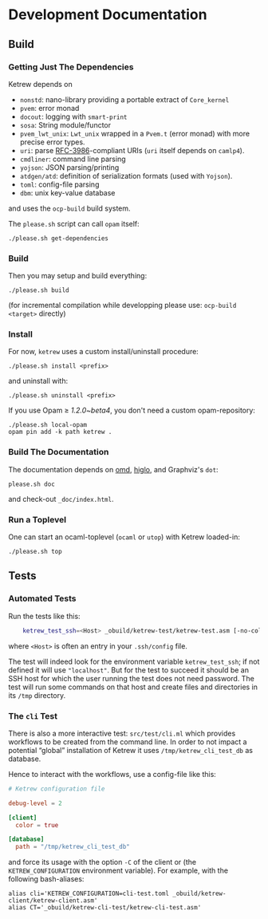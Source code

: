 
Development Documentation
=========================

Build
-----

### Getting Just The Dependencies

Ketrew depends on

- `nonstd`: nano-library providing a portable extract of `Core_kernel`
- `pvem`: error monad
- `docout`: logging with `smart-print`
- `sosa`:  String module/functor
- `pvem_lwt_unix`: `Lwt_unix` wrapped in a `Pvem.t` (error monad) with more
precise error types.
- `uri`:
parse [RFC-3986](http://www.ietf.org/rfc/rfc3986.txt)-compliant URIs
(`uri` itself depends on `camlp4`).
- `cmdliner`: command line parsing
- `yojson`: JSON parsing/printing
- `atdgen/atd`: definition of serialization formats (used with `Yojson`).
- `toml`: config-file parsing
- `dbm`: unix key-value database

and uses the `ocp-build` build system.

The `please.sh` script can call `opam` itself:

    ./please.sh get-dependencies

### Build

Then you may setup and build everything:

    ./please.sh build

(for incremental compilation while developping please use: `ocp-build <target>`
directly)

### Install

For now, `ketrew` uses a custom install/uninstall procedure:

    ./please.sh install <prefix>

and uninstall with:

    ./please.sh uninstall <prefix>


If you use Opam ≥ *1.2.0~beta4*, you don't need a custom opam-repository:

    ./please.sh local-opam
    opam pin add -k path ketrew .


### Build The Documentation

The documentation depends on [omd](https://github.com/ocaml/omd),
[higlo](http://zoggy.github.io/higlo/),
and Graphviz's `dot`:

    please.sh doc

and check-out `_doc/index.html`.

### Run a Toplevel

One can start an ocaml-toplevel (`ocaml` or `utop`) with Ketrew loaded-in:

    ./please.sh top

Tests
-----

### Automated Tests

Run the tests like this:

```bash
    ketrew_test_ssh=<Host> _obuild/ketrew-test/ketrew-test.asm [-no-color] ALL
```

where `<Host>` is often an entry in your `.ssh/config` file.

The test will indeed look for the environment variable `ketrew_test_ssh`; if
not defined it will use `"localhost"`. But for the test to succeed it should be
an SSH host for which the user running the test does not need password.
The test will run some commands on that host and create files and directories
in its `/tmp` directory.

### The `cli` Test

There is also a more interactive test: `src/test/cli.ml` which provides
workflows to be created from the command line. In order to not impact a
potential “global” installation of Ketrew it uses `/tmp/ketrew_cli_test_db` as
database.

Hence to interact with the workflows, use a config-file like this:

```toml
# Ketrew configuration file

debug-level = 2

[client]
  color = true

[database]
  path = "/tmp/ketrew_cli_test_db"
```

and force its usage with the option `-C` of the client or (the
`KETREW_CONFIGURATION` environment variable).
For example, with the following bash-aliases:

```
alias cli='KETREW_CONFIGURATION=cli-test.toml _obuild/ketrew-client/ketrew-client.asm'
alias CT='_obuild/ketrew-cli-test/ketrew-cli-test.asm'
```
